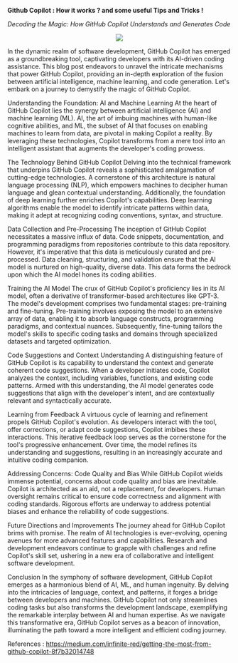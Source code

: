 **Github Copilot : How it works ? and some useful Tips and Tricks !**


*Decoding the Magic: How GitHub Copilot Understands and Generates Code*

<p align="center">
  <img src= "https://github.com/Navansh/mlsa-social-impact-projects/assets/21141664/69cbd105-9fdc-445c-a1d0-165d19f04472">
</p>

In the dynamic realm of software development, GitHub Copilot has emerged as a groundbreaking tool, captivating developers with its AI-driven coding assistance. This blog post endeavors to unravel the intricate mechanisms that power GitHub Copilot, providing an in-depth exploration of the fusion between artificial intelligence, machine learning, and code generation. Let's embark on a journey to demystify the magic of GitHub Copilot.

Understanding the Foundation: AI and Machine Learning
At the heart of GitHub Copilot lies the synergy between artificial intelligence (AI) and machine learning (ML). AI, the art of imbuing machines with human-like cognitive abilities, and ML, the subset of AI that focuses on enabling machines to learn from data, are pivotal in making Copilot a reality. By leveraging these technologies, Copilot transforms from a mere tool into an intelligent assistant that augments the developer's coding prowess.

The Technology Behind GitHub Copilot
Delving into the technical framework that underpins GitHub Copilot reveals a sophisticated amalgamation of cutting-edge technologies. A cornerstone of this architecture is natural language processing (NLP), which empowers machines to decipher human language and glean contextual understanding. Additionally, the foundation of deep learning further enriches Copilot's capabilities. Deep learning algorithms enable the model to identify intricate patterns within data, making it adept at recognizing coding conventions, syntax, and structure.

Data Collection and Pre-Processing
The inception of GitHub Copilot necessitates a massive influx of data. Code snippets, documentation, and programming paradigms from repositories contribute to this data repository. However, it's imperative that this data is meticulously curated and pre-processed. Data cleaning, structuring, and validation ensure that the AI model is nurtured on high-quality, diverse data. This data forms the bedrock upon which the AI model hones its coding abilities.

Training the AI Model
The crux of GitHub Copilot's proficiency lies in its AI model, often a derivative of transformer-based architectures like GPT-3. The model's development comprises two fundamental stages: pre-training and fine-tuning. Pre-training involves exposing the model to an extensive array of data, enabling it to absorb language constructs, programming paradigms, and contextual nuances. Subsequently, fine-tuning tailors the model's skills to specific coding tasks and domains through specialized datasets and targeted optimization.

Code Suggestions and Context Understanding
A distinguishing feature of GitHub Copilot is its capability to understand the context and generate coherent code suggestions. When a developer initiates code, Copilot analyzes the context, including variables, functions, and existing code patterns. Armed with this understanding, the AI model generates code suggestions that align with the developer's intent, and are contextually relevant and syntactically accurate.

Learning from Feedback
A virtuous cycle of learning and refinement propels GitHub Copilot's evolution. As developers interact with the tool, offer corrections, or adapt code suggestions, Copilot imbibes these interactions. This iterative feedback loop serves as the cornerstone for the tool's progressive enhancement. Over time, the model refines its understanding and suggestions, resulting in an increasingly accurate and intuitive coding companion.

Addressing Concerns: Code Quality and Bias
While GitHub Copilot wields immense potential, concerns about code quality and bias are inevitable. Copilot is architected as an aid, not a replacement, for developers. Human oversight remains critical to ensure code correctness and alignment with coding standards. Rigorous efforts are underway to address potential biases and enhance the reliability of code suggestions.

Future Directions and Improvements
The journey ahead for GitHub Copilot brims with promise. The realm of AI technologies is ever-evolving, opening avenues for more advanced features and capabilities. Research and development endeavors continue to grapple with challenges and refine Copilot's skill set, ushering in a new era of collaborative and intelligent software development.

Conclusion
In the symphony of software development, GitHub Copilot emerges as a harmonious blend of AI, ML, and human ingenuity. By delving into the intricacies of language, context, and patterns, it forges a bridge between developers and machines. GitHub Copilot not only streamlines coding tasks but also transforms the development landscape, exemplifying the remarkable interplay between AI and human expertise. As we navigate this transformative era, GitHub Copilot serves as a beacon of innovation, illuminating the path toward a more intelligent and efficient coding journey.



References : 
https://medium.com/infinite-red/getting-the-most-from-github-copilot-8f7b32014748
